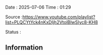 Date : 2025-07-06  Time : 01:29

Source :https://www.youtube.com/playlist?list=PLQCYtYck4nKxDIjh2VtolBlwSIyc8-KH8

Status : 
## Information

